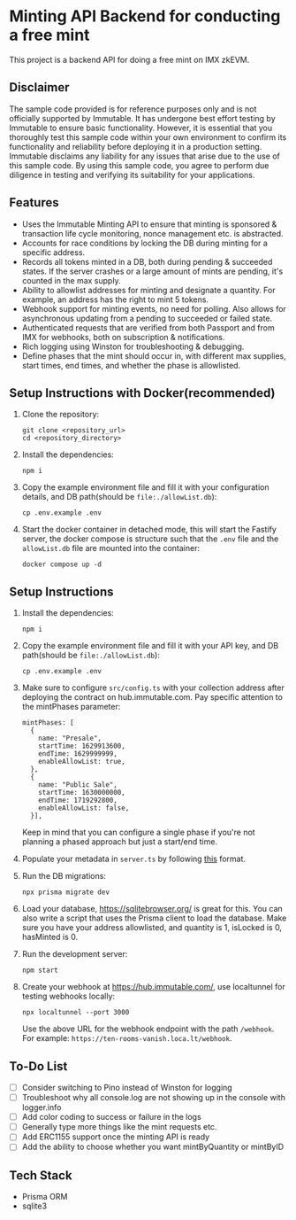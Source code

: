 # Minting API Backend for conducting a free mint

This project is a backend API for doing a free mint on IMX zkEVM.

## Disclaimer

The sample code provided is for reference purposes only and is not officially supported by Immutable. It has undergone best effort testing by Immutable to ensure basic functionality. However, it is essential that you thoroughly test this sample code within your own environment to confirm its functionality and reliability before deploying it in a production setting. Immutable disclaims any liability for any issues that arise due to the use of this sample code. By using this sample code, you agree to perform due diligence in testing and verifying its suitability for your applications.

## Features

- Uses the Immutable Minting API to ensure that minting is sponsored & transaction life cycle monitoring, nonce management etc. is abstracted.
- Accounts for race conditions by locking the DB during minting for a specific address.
- Records all tokens minted in a DB, both during pending & succeeded states. If the server crashes or a large amount of mints are pending, it's counted in the max supply.
- Ability to allowlist addresses for minting and designate a quantity. For example, an address has the right to mint 5 tokens.
- Webhook support for minting events, no need for polling. Also allows for asynchronous updating from a pending to succeeded or failed state.
- Authenticated requests that are verified from both Passport and from IMX for webhooks, both on subscription & notifications.
- Rich logging using Winston for troubleshooting & debugging.
- Define phases that the mint should occur in, with different max supplies, start times, end times, and whether the phase is allowlisted.

## Setup Instructions with Docker(recommended)

1. Clone the repository:
   ```
   git clone <repository_url>
   cd <repository_directory>
   ```
2. Install the dependencies:
   ```
   npm i
   ```
3. Copy the example environment file and fill it with your configuration details, and DB path(should be `file:./allowList.db`):
   ```
   cp .env.example .env
   ```
4. Start the docker container in detached mode, this will start the Fastify server, the docker compose is structure such that the `.env` file and the `allowList.db` file are mounted into the container:
   ```
   docker compose up -d
   ```

## Setup Instructions

1. Install the dependencies:
   ```
   npm i
   ```
2. Copy the example environment file and fill it with your API key, and DB path(should be `file:./allowList.db`):
   ```
   cp .env.example .env
   ```
3. Make sure to configure `src/config.ts` with your collection address after deploying the contract on hub.immutable.com. Pay specific attention to the mintPhases parameter:
   ```
   mintPhases: [
     {
       name: "Presale",
       startTime: 1629913600,
       endTime: 1629999999,
       enableAllowList: true,
     },
     {
       name: "Public Sale",
       startTime: 1630000000,
       endTime: 1719292800,
       enableAllowList: false,
     }],
   ```
   Keep in mind that you can configure a single phase if you're not planning a phased approach but just a start/end time.
4. Populate your metadata in `server.ts` by following [this](https://docs.immutable.com/docs/zkEVM/products/minting/metadata/format) format.
5. Run the DB migrations:
   ```
   npx prisma migrate dev
   ```
6. Load your database, https://sqlitebrowser.org/ is great for this. You can also write a script that uses the Prisma client to load the database. Make sure you have your address allowlisted, and quantity is 1, isLocked is 0, hasMinted is 0.

7. Run the development server:

   ```
   npm start
   ```

8. Create your webhook at https://hub.immutable.com/, use localtunnel for testing webhooks locally:

   ```
   npx localtunnel --port 3000
   ```

   Use the above URL for the webhook endpoint with the path `/webhook`. For example: `https://ten-rooms-vanish.loca.lt/webhook`.

## To-Do List

- [ ] Consider switching to Pino instead of Winston for logging
- [ ] Troubleshoot why all console.log are not showing up in the console with logger.info
- [ ] Add color coding to success or failure in the logs
- [ ] Generally type more things like the mint requests etc.
- [ ] Add ERC1155 support once the minting API is ready
- [ ] Add the ability to choose whether you want mintByQuantity or mintByID

## Tech Stack

- Prisma ORM
- sqlite3
